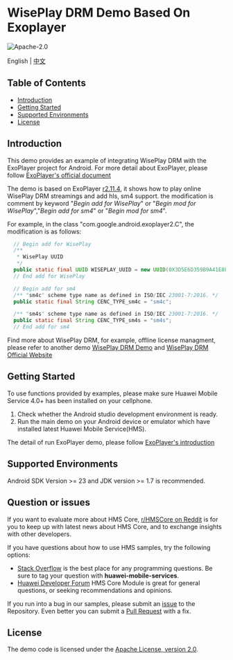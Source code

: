 # WisePlay DRM Demo Based On Exoplayer #

![Apache-2.0](https://img.shields.io/badge/license-Apache-blue)

English | [中文](https://github.com/HMS-Core/hms-wiseplay-demo-exoplayer/blob/master/readme_zh.md)

## Table of Contents

 * [Introduction](#introduction)
 * [Getting Started](#getting-started)
 * [Supported Environments](#supported-environments)
 * [License](#license)

## Introduction

This demo provides an example of integrating WisePlay DRM with the ExoPlayer project for Android.
For more detail about ExoPlayer, please follow [ExoPlayer's official document](https://exoplayer.dev/)

The demo is based on ExoPlayer [r2.11.4](https://github.com/google/ExoPlayer/releases/tag/r2.11.4), it shows how to play online WisePlay DRM streamings and add hls, sm4 support.
the modification is comment by keyword "*Begin add for WisePlay*" or "*Begin mod for WisePlay*","*Begin add for sm4*" or "*Begin mod for sm4*".

For example, in the class "com.google.android.exoplayer2.C", the modification is as follows:
```java
  // Begin add for WisePlay
  /**
   * WisePlay UUID
   */
  public static final UUID WISEPLAY_UUID = new UUID(0X3D5E6D359B9A41E8L, 0XB843DD3C6E72C42CL);
  // End add for WisePlay

  // Begin add for sm4
  /** "sm4c" scheme type name as defined in ISO/IEC 23001-7:2016. */
  public static final String CENC_TYPE_sm4c = "sm4c";

  /** "sm4s" scheme type name as defined in ISO/IEC 23001-7:2016. */
  public static final String CENC_TYPE_sm4s = "sm4s";
  // End add for sm4
```

Find more about WisePlay DRM, for example, offline license managment, please refer to another demo [WisePlay DRM Demo](https://github.com/HMS-Core/hms-wiseplay-demo) and [WisePlay DRM Official Website](https://developer.huawei.com/consumer/en/doc/development/HMS-Guides/wiseplay-introduction)


## Getting Started

To use functions provided by examples, please make sure Huawei Mobile Service 4.0+ has been installed on your cellphone.
1. Check whether the Android studio development environment is ready.
2. Run the main demo on your Android device or emulator which have installed latest Huawei Mobile Service(HMS).

The detail of run ExoPlayer demo, please follow [ExoPlayer's introduction](https://github.com/google/ExoPlayer/blob/release-v2/demos/README.md)

## Supported Environments

Android SDK Version >= 23 and JDK version >= 1.7 is recommended.

## Question or issues
If you want to evaluate more about HMS Core,
[r/HMSCore on Reddit](https://www.reddit.com/r/HMSCore/) is for you to keep up with latest news about HMS Core, and to exchange insights with other developers.

If you have questions about how to use HMS samples, try the following options:
- [Stack Overflow](https://stackoverflow.com/questions/tagged/huawei-mobile-services) is the best place for any programming questions. Be sure to tag your question with
**huawei-mobile-services**.
- [Huawei Developer Forum](https://forums.developer.huawei.com/forumPortal/en/home?fid=0101187876626530001) HMS Core Module is great for general questions, or seeking recommendations and opinions.

If you run into a bug in our samples, please submit an [issue](https://github.com/HMS-Core/hms-wiseplay-demo-exoplayer/issues) to the Repository. Even better you can submit a [Pull Request](https://github.com/HMS-Core/hms-wiseplay-demo-exoplayer/pulls) with a fix.

##  License
The demo code is licensed under the [Apache License, version 2.0](http://www.apache.org/licenses/LICENSE-2.0).

